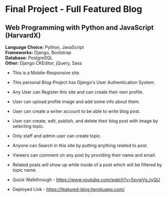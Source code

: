 # Final Project - Full Featured Blog

## Web Programming with Python and JavaScript (HarvardX)

<b>Language Choice:</b> Python, JavaScript <br>
<b>Frameworks:</b> Django, Bootstrap <br>
<b>Database:</b> PostgreSQL <br>
<b>Other:</b> Django CKEditor, jQuery, Sass <br>

* This is a Mobile-Responsive site.

* This personal Blog-Project has Django's User Authentication System.

* Any User can Register this site and can create their own profile.

* User can upload profile image and add some info about them.

* User can create a writer account to be able to write blog post.

* User can create, edit, publish, and delete their blog post with image by selecting topic.

* Only staff and admin user can create topic.

* Anyone can Search in this site by putting anything related to post.

* Viewers can comment on any post by providing their name and email.

* Related posts will show up while inside of a post which will be filtered by topic name.

* Quick Walkthrough - https://www.youtube.com/watch?v=5sywVg_tyQU

* Deployed Link - https://featured-blog.herokuapp.com/
